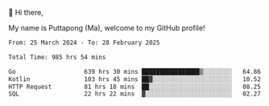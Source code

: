 👋 Hi there,

My name is Puttapong (Ma), welcome to my GitHub profile!

<!--START_SECTION:waka-->

```txt
From: 25 March 2024 - To: 28 February 2025

Total Time: 985 hrs 54 mins

Go                   639 hrs 30 mins ████████████████▒░░░░░░░░   64.86 %
Kotlin               103 hrs 45 mins ██▓░░░░░░░░░░░░░░░░░░░░░░   10.52 %
HTTP Request         81 hrs 18 mins  ██░░░░░░░░░░░░░░░░░░░░░░░   08.25 %
SQL                  22 hrs 22 mins  ▓░░░░░░░░░░░░░░░░░░░░░░░░   02.27 %
```

<!--END_SECTION:waka-->
